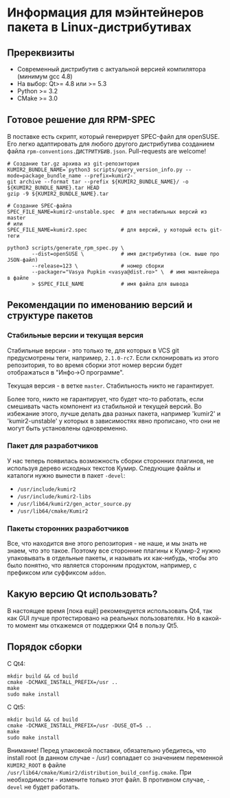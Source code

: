 # Информация для мэйнтейнеров пакета в Linux-дистрибутивах

## Пререквизиты
 - Современный дистрибутив с актуальной версией компилятора (минимум gcc 4.8)
 - На выбор: Qt>= 4.8 или >= 5.3
 - Python >= 3.2
 - CMake >= 3.0

## Готовое решение для RPM-SPEC
В поставке есть скрипт, который генерирует SPEC-файл для openSUSE. Его легко адаптировать для любого другого 
дистрибутива созданием файла `rpm-conventions.ДИСТРИТУБИВ.json`. Pull-requests are welcome!

```
# Создание tar.gz архива из git-репозитория
KUMIR2_BUNDLE_NAME=`python3 scripts/query_version_info.py --mode=package_bundle_name --prefix=kumir2-`
git archive --format tar --prefix ${KUMIR2_BUNDLE_NAME}/ -o ${KUMIR2_BUNDLE_NAME}.tar HEAD
gzip -9 ${KUMIR2_BUNDLE_NAME}.tar

# Создание SPEC-файла
SPEC_FILE_NAME=kumir2-unstable.spec  # для нестабильных версий из master
# или
SPEC_FILE_NAME=kumir2.spec           # для версий, у который есть git-теги

python3 scripts/generate_rpm_spec.py \
        --dist=openSUSE \            # имя дистрибутива (см. выше про JSON-файл)
        --release=123 \              # номер сборки
        --packager="Vasya Pupkin <vasya@dist.ro>" \  # имя мантейнера в файле
        > $SPEC_FILE_NAME            # имя файла для вывода
```

## Рекомендации по именованию версий и структуре пакетов
### Стабильные версии и текущая версия
Стабильные версии - это только те, для которых в VCS git предусмотрены теги, например, `2.1.0-rc7`. 
Если склонировать из этого репозитория, то во время сборки этот номер версии будет отображаться в "Инфо->О программе".

Текущая версия - в ветке `master`. Стабильность никто не гарантирует.

Более того, никто не гарантирует, что будет что-то работать, если смешивать часть компонент из стабильной и текущей версий.
Во избежание этого, лучше делать два разных пакета, например 'kumir2' и 'kumir2-unstable' у которых в зависимостях явно
прописано, что они не могут быть установлены одновременно.

### Пакет для разработчиков
У нас теперь появилась возможность сборки сторонних плагинов, не используя дерево исходных текстов Кумир.
Следующие файлы и каталоги нужно вынести в пакет `-devel`:
 - `/usr/include/kumir2`
 - `/usr/include/kumir2-libs`
 - `/usr/lib64/kumir2/gen_actor_source.py`
 - `/usr/lib64/cmake/Kumir2`
 
### Пакеты сторонних разработчиков
Все, что находится вне этого репозитория - не наше, и мы знать не знаем, что это такое.
Поэтому все сторонние плагины к Кумир-2 нужно упаковывать в отдельные пакеты, и называть их как-нибудь, чтобы это было понятно, что 
является сторонним продуктом, например, с префиксом или суффиксом `addon`.

## Какую версию Qt использовать?
В настоящее время [пока ещё] рекомендуется использовать Qt4, так как GUI лучше протестировано на реальных пользователях. 
Но в какой-то момент мы откажемся от поддержки Qt4 в пользу Qt5.

## Порядок сборки
С Qt4:
```
mkdir build && cd build
cmake -DCMAKE_INSTALL_PREFIX=/usr ..
make
sudo make install
```

С Qt5:
```
mkdir build && cd build
cmake -DCMAKE_INSTALL_PREFIX=/usr -DUSE_QT=5 ..
make
sudo make install
```

Внимание! Перед упаковкой поставки, обязательно убедитесь, что install root (в данном случае - /usr) совпадает со значением 
переменной `KUMIR2_ROOT` в файле `/usr/lib64/cmake/Kumir2/distribution_build_config.cmake`. При необходимости - измените только этот файл. 
В противном случае, `-devel` не будет работать.
